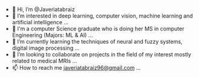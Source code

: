 - 👋 Hi, I’m @Javeriatabraiz
- 👀 I’m interested in deep learning, computer vision, machine learning and artificial intelligence ...
- 📖 I'm a computer Science graduate who is doing her MS in computer Engineering (Majors: ML & AI) ...
- 🌱 I’m currently learning the techniques of neural and fuzzy systems, digital image processing ...
- 💞️ I’m looking to collaborate on projects in the field of my interest mostly related to medical MRIs ...
- 📫 How to reach me javeriatabraiz96@gmail.com ...

<!---
Javeriatabraiz/Javeriatabraiz is a ✨ special ✨ repository because its `README.md` (this file) appears on your GitHub profile.
You can click the Preview link to take a look at your changes.
--->
